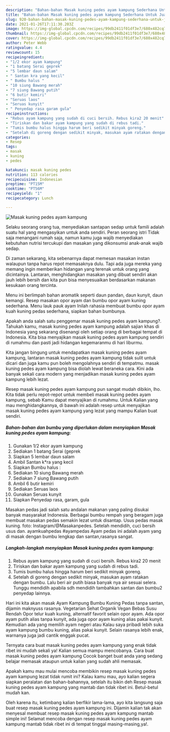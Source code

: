 ```yaml
---
description: "Bahan-bahan Masak kuning pedes ayam kampung Sederhana Untuk Jualan"
title: "Bahan-bahan Masak kuning pedes ayam kampung Sederhana Untuk Jualan"
slug: 920-bahan-bahan-masak-kuning-pedes-ayam-kampung-sederhana-untuk-jualan
date: 2021-01-26T17:11:30.203Z
image: https://img-global.cpcdn.com/recipes/99db2411f01df3e7/680x482cq70/masak-kuning-pedes-ayam-kampung-foto-resep-utama.jpg
thumbnail: https://img-global.cpcdn.com/recipes/99db2411f01df3e7/680x482cq70/masak-kuning-pedes-ayam-kampung-foto-resep-utama.jpg
cover: https://img-global.cpcdn.com/recipes/99db2411f01df3e7/680x482cq70/masak-kuning-pedes-ayam-kampung-foto-resep-utama.jpg
author: Peter Webb
ratingvalue: 4.4
reviewcount: 15
recipeingredient:
- "1/2 ekor ayam kampung"
- "1 batang Serai geprek"
- "5 lembar daun salam"
- " Santan kra yang kecil"
- " Bumbu halus "
- "10 siung Bawang merah"
- "7 siung Bawang putih"
- "6 butir kemiri"
- "Seruas laos"
- "Seruas kunyit"
- " Penyedap rasa garam gula"
recipeinstructions:
- "Rebus ayam kampung yang sudah di cuci bersih. Rebus kira2 20 menit"
- "Tiriskan dan bakar ayam kampung yang sudah di rebus tadi."
- "Tumis bumbu halus hingga harum beri sedikit minyak goreng."
- "Setelah di goreng dengan sedikit minyak, masukan ayam ratakan dengan bumbu. Lalu beri air putih biasa banyak nya air sesuai selera. Tunggu mendidih apabila sdh mendidih tambahkan santan dan bumbu2 penyedap lainnya."
categories:
- Resep
tags:
- masak
- kuning
- pedes

katakunci: masak kuning pedes 
nutrition: 113 calories
recipecuisine: Indonesian
preptime: "PT15M"
cooktime: "PT56M"
recipeyield: "1"
recipecategory: Lunch

---
```



![Masak kuning pedes ayam kampung](https://img-global.cpcdn.com/recipes/99db2411f01df3e7/680x482cq70/masak-kuning-pedes-ayam-kampung-foto-resep-utama.jpg)

Selaku seorang orang tua, menyediakan santapan sedap untuk famili adalah suatu hal yang mengasyikan untuk anda sendiri. Peran seorang istri Tidak saja menangani rumah saja, namun kamu juga wajib menyediakan kebutuhan nutrisi tercukupi dan masakan yang dikonsumsi anak-anak wajib sedap.

Di zaman  sekarang, kita sebenarnya dapat memesan masakan instan walaupun tanpa harus repot memasaknya dulu. Tapi ada juga mereka yang memang ingin memberikan hidangan yang terenak untuk orang yang dicintainya. Lantaran, menghidangkan masakan yang dibuat sendiri akan jauh lebih bersih dan kita pun bisa menyesuaikan berdasarkan makanan kesukaan orang tercinta. 

Menu ini berlimpah bahan aromatik seperti daun pandan, daun kunyit, daun kemangi. Resep masakan opor ayam dan bumbu opor ayam kuning sederhana. Menu lauk pauk ayam Inilah rahasia membuat bumbu opor ayam kuah kuning pedas sederhana, siapkan bahan bumbunya.

Apakah anda salah satu penggemar masak kuning pedes ayam kampung?. Tahukah kamu, masak kuning pedes ayam kampung adalah sajian khas di Indonesia yang sekarang disenangi oleh setiap orang di berbagai tempat di Indonesia. Kita bisa menyajikan masak kuning pedes ayam kampung sendiri di rumahmu dan pasti jadi hidangan kegemaranmu di hari liburmu.

Kita jangan bingung untuk mendapatkan masak kuning pedes ayam kampung, lantaran masak kuning pedes ayam kampung tidak sulit untuk dicari dan juga kamu pun boleh mengolahnya sendiri di tempatmu. masak kuning pedes ayam kampung bisa diolah lewat beraneka cara. Kini ada banyak sekali cara modern yang menjadikan masak kuning pedes ayam kampung lebih lezat.

Resep masak kuning pedes ayam kampung pun sangat mudah dibikin, lho. Kita tidak perlu repot-repot untuk membeli masak kuning pedes ayam kampung, sebab Kamu dapat menyajikan di rumahmu. Untuk Kalian yang mau menghidangkannya, di bawah ini adalah resep untuk menyajikan masak kuning pedes ayam kampung yang lezat yang mampu Kalian buat sendiri.

<!--inarticleads1-->

##### Bahan-bahan dan bumbu yang diperlukan dalam menyiapkan Masak kuning pedes ayam kampung:

1. Gunakan 1/2 ekor ayam kampung
1. Sediakan 1 batang Serai (geprek
1. Siapkan 5 lembar daun salam
1. Ambil  Santan k*ra yang kecil
1. Siapkan  Bumbu halus :
1. Sediakan 10 siung Bawang merah
1. Sediakan 7 siung Bawang putih
1. Ambil 6 butir kemiri
1. Sediakan Seruas laos
1. Gunakan Seruas kunyit
1. Siapkan  Penyedap rasa, garam, gula


Masakan pedas jadi salah satu andalan makanan yang paling disukai banyak masyarakat Indonesia. Berbagai bumbu rempah yang beragam juga membuat masakan pedas semakin lezat untuk disantap. Usus pedas masak kuning. foto: Instagram/@Masakanpedes. Setelah mendidih, cuci bersih usus dan. ayamkuahpedas #ayampedas Ayam pedas ini adalah ayam yang di masak dengan bumbu lengkap dan santan,rasanya sangat. 

<!--inarticleads2-->

##### Langkah-langkah menyiapkan Masak kuning pedes ayam kampung:

1. Rebus ayam kampung yang sudah di cuci bersih. Rebus kira2 20 menit
1. Tiriskan dan bakar ayam kampung yang sudah di rebus tadi.
1. Tumis bumbu halus hingga harum beri sedikit minyak goreng.
1. Setelah di goreng dengan sedikit minyak, masukan ayam ratakan dengan bumbu. Lalu beri air putih biasa banyak nya air sesuai selera. Tunggu mendidih apabila sdh mendidih tambahkan santan dan bumbu2 penyedap lainnya.


Hari ini kita akan masak Ayam Kampung Bumbu Kuning Pedas tanpa santan, dijamin maknyuss rasanya. Vegetarian Sehat Organik Vegan Bebas Susu Rendah Opor telur kuah kuning, alternatif favorit selain opor ayam. Ada opor ayam putih alias tanpa kunyit, ada juga opor ayam kuning alias pakai kunyit. Kemudian ada yang memilih ayam negeri atau Kalau saya pribadi lebih suka ayam kampung bumbu kuning, alias pakai kunyit. Selain rasanya lebih enak, warnanya juga jadi cantik enggak pucat. 

Ternyata cara buat masak kuning pedes ayam kampung yang enak tidak ribet ini mudah sekali ya! Kalian semua mampu mencobanya. Cara buat masak kuning pedes ayam kampung Cocok banget buat anda yang sedang belajar memasak ataupun untuk kalian yang sudah ahli memasak.

Apakah kamu mau mulai mencoba membikin resep masak kuning pedes ayam kampung lezat tidak rumit ini? Kalau kamu mau, ayo kalian segera siapkan peralatan dan bahan-bahannya, setelah itu bikin deh Resep masak kuning pedes ayam kampung yang mantab dan tidak ribet ini. Betul-betul mudah kan. 

Oleh karena itu, ketimbang kalian berfikir lama-lama, ayo kita langsung saja buat resep masak kuning pedes ayam kampung ini. Dijamin kalian tak akan menyesal membuat resep masak kuning pedes ayam kampung mantab simple ini! Selamat mencoba dengan resep masak kuning pedes ayam kampung mantab tidak ribet ini di tempat tinggal masing-masing,ya!.

